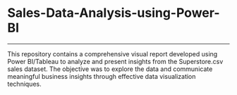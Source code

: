 # Sales-Data-Analysis-using-Power-BI
-------
This repository contains a comprehensive visual report developed using Power BI/Tableau to analyze and present insights from the Superstore.csv sales dataset. The objective was to explore the data and communicate meaningful business insights through effective data visualization techniques.
